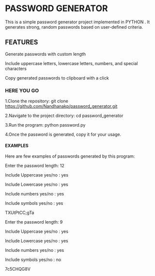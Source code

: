 # PASSWORD GENERATOR
This is a simple password generator project implemented in PYTHON . It generates strong, random passwords based on user-defined criteria.

## FEATURES
Generate passwords with custom length

Include uppercase letters, lowercase letters, numbers, and special characters

Copy generated passwords to clipboard with a click

### HERE YOU GO
1.Clone the repository: git clone https://github.com/Nandhanakp/password_generator.git

2.Navigate to the project directory: cd password_generator

3.Run the program: python password.py

4.Once the password is generated, copy it for your usage.

#### EXAMPLES
Here are few examples of passwords generated by this program:

Enter the password length: 12

Include Uppercase yes/no : yes

Include Lowercase yes/no : yes

Include numbers yes/no : yes

Include symbols yes/no : yes

TXUtPtCC;gTa


Enter the password length: 9

Include Uppercase yes/no : yes

Include Lowercase yes/no : yes

Include numbers yes/no : yes

Include symbols yes/no : no

7c5CHQG8V
